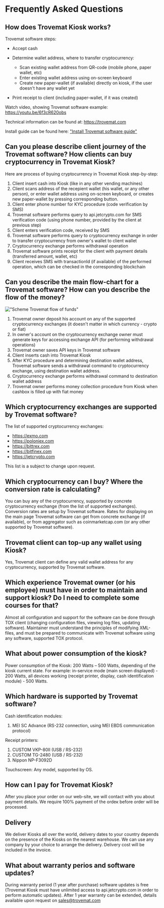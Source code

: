 # Frequently Asked Questions
## How does Trovemat Kiosk works?
       
Trovemat software steps:
- Accept cash
- Determine wallet address, where to transfer cryptocurrency:
    
    - Scan existing wallet address from QR-code (mobile phone, paper wallet, etc)
    - Enter existing wallet address using on-screen keyboard
    - Create new paper-wallet (if available) directly on kiosk, if the user doesn't have any wallet yet
- Print receipt to client (including paper-wallet, if it was created)

Watch video, showing Trovemat software example: https://youtu.be/6f3cR620obs

Technical information can be found at: https://trovemat.com

Install guide can be found here: ["Install Trovemat software guide"](https://github.com/trovemat/docs/blob/master/Kiosk/en/Install%20%5Ben%5D.md)
    
## Can you please describe client journey of the Trovemat software? How clients can buy cryptocurrency in Trovemat Kiosk?

Here are process of byuing cryptocurrency in Trovemat Kiosk step-by-step: 
1. Client insert cash into Kiosk (like in any other vending machines)
1. Client scans address of the recepient wallet (his wallet, or any other person), or enter wallet address using on-screen keyboard, or creates new paper-wallet by pressing corresponding button.
1. Client enter phone number for KYC procedure (code verification by SMS)
1. Trovemat software performs query to api.jetcrypto.com for SMS verification code (using phone number, provided by the client at previous step)
1. Client enters verification code, received by SMS
1. Trovemat software performs query to cryptocurrency exchange in order to transfer cryptocurrency from owner's wallet to client wallet
1. Cryptocurrency exchange performs withdrawal operation
1. Trovemat software prints receipt for the client with payment details (transferred amount, wallet, etc)
1. Client receives SMS with transactionId (if available) of the performed operation, which can be checked in the corresponding blockchain

## Can you describe the main flow-chart for a Trovemat software? How can you describe the flow of the money?

!["Scheme Trovemat flow of funds"](https://github.com/trovemat/docs/blob/master/Kiosk/en/img/Trovemat%20flow%20of%20funds.png)

1. Trovemat owner deposit his account on any of the supported cryptocurrency exchanges (it doesn't matter in which currency - crypto or fiat)
1. In owner's account on the cryptocurrency exchange owner must generate keys for accessing exchange API (for performing withdrawal operations)
1. Trovemat owner saves API keys in Trovemat software
1. Client inserts cash into Trovemat Kiosk
1. After KYC procedure and determining destination wallet address, Trovemat software sends a withdrawal command to cryptocurrency exchange, using destination wallet address.
1. Cryptocurrency exchange performs withdrawal command to destination wallet address
1. Trovemat owner performs money collection procedure from Kiosk when cashbox is filled up with fiat money

## Which cryptocurrency exchanges are supported by Trovemat software?
    
The list of supported cryptocurrency exchanges: 
- https://exmo.com
- https://poloniex.com
- https://bittrex.com
- https://bitfinex.com
- https://jetcrypto.com

This list is a subject to change upon request.

## Which cryptocurrency can I buy? Where the conversion rate is calculating?
   
You can buy any of the cryptocurrency, supported by concrete cryptocurrency exchange (from the list of supported exchanges). Conversion rates are setup by Trovemat software. Rates for displaying on the main page Trovemat software can get from concrete exchange (if available), or from aggregator such as coinmarketcap.com (or any other supported by Trovemat software).

## Trovemat client can top-up any wallet using Kiosk?

Yes, Trovemat client can define any valid wallet address for any cryptocurrency, supported by Trovemat software.

## Which experience Trovemat owner (or his employee) must have in order to maintain and support kiosk? Do I need to complete some courses for that?

Almost all configuration and support for the software can be done through TOX client (changing configuration files, viewing log files, updating software). Maintainer must understand the principles of modifying XML-files, and must be prepared to communicate with Trovemat software using any software, supported TOX protocol.

## What about power consumption of the kiosk?
    
Power consumption of the Kiosk: 200 Watts – 500 Watts, depending of the kiosk current state. For example: in-service mode (main screen displayed) - 200 Watts, all devices working (receipt printer, display, cash identification module) - 500 Watts.

## Which hardware is supported by Trovemat software?
    
Cash identification modules:
1. MEI SC Advance (RS-232 connection, using MEI EBDS communication protocol)

Receipt printers:
1. CUSTOM VKP-80II (USB / RS-232)
1. CUSTOM TG-2480 (USB / RS-232)
1. Nippon NP-F3092D

Touchscreen:
Any model, supported by OS.

## How can I pay for Trovemat Kiosk?

After you place your order on our web-site, we will contact with you about payment details. We require 100% payment of the ordeк before order will be processed.

## Delivery

We deliver Kiosks all over the world, delivery dates to your country depends on the presence of the Kiosks on the nearest warehouse. We can use any company by your choice to arrange the delivery. Delivery cost will be included in the invoice.

## What about warranty perios and software updates?
    
During warranty period (1 year after purchase) software updates is free (Trovemat Kiosk must have unlimited access to api.jetcrypto.com in order to perform automatic updates). After 1 year warranty can be extended, details available upon request on sales@trovemat.com
